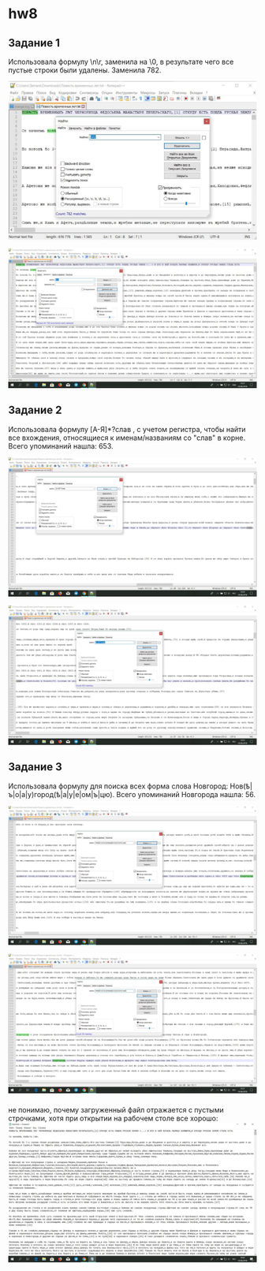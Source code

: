 # hw8

## Задание 1

Использовала формулу \n\r, заменила на \0, в результате чего все пустые строки были удалены. Заменила 782.

![шаг первый](https://raw.githubusercontent.com/torywalmood/19-/master/0.jpg)

![шаг второй](https://raw.githubusercontent.com/torywalmood/19-/master/1.jpg)

## Задание 2

Использовала формулу [А-Я]*?слав , с учетом регистра, чтобы найти все вхождения, относящиеся к именам/названиям со "слав" в корне. Всего упоминаний нашла: 653.

![шаг первый](https://raw.githubusercontent.com/torywalmood/19-/master/2.jpg)

![шаг второй](https://raw.githubusercontent.com/torywalmood/19-/master/3.jpg)

## Задание 3

Использовала формулу для поиска всех форма слова Новгород: Нов(ѣ|ъ|о|а|у)город(ѣ|а|у|е|ом|ъ|цю). Всего упоминаний Новгорода нашла: 56.

![шаг первый](https://raw.githubusercontent.com/torywalmood/19-/master/4.jpg)

![шаг второй](https://raw.githubusercontent.com/torywalmood/19-/master/5.jpg)

###

не понимаю, почему загруженный файл отражается с пустыми строчками, хотя при открытии на рабочем столе все хорошо:
![скрин](https://raw.githubusercontent.com/torywalmood/19-/master/%D1%82%D0%B5%D0%BA%D1%81%D1%82.jpg)
